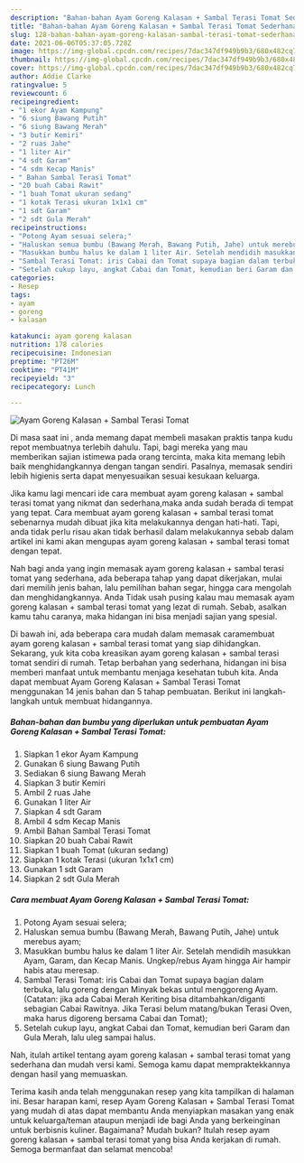 ```yaml
---
description: "Bahan-bahan Ayam Goreng Kalasan + Sambal Terasi Tomat Sederhana dan Mudah Dibuat"
title: "Bahan-bahan Ayam Goreng Kalasan + Sambal Terasi Tomat Sederhana dan Mudah Dibuat"
slug: 128-bahan-bahan-ayam-goreng-kalasan-sambal-terasi-tomat-sederhana-dan-mudah-dibuat
date: 2021-06-06T05:37:05.728Z
image: https://img-global.cpcdn.com/recipes/7dac347df949b9b3/680x482cq70/ayam-goreng-kalasan-sambal-terasi-tomat-foto-resep-utama.jpg
thumbnail: https://img-global.cpcdn.com/recipes/7dac347df949b9b3/680x482cq70/ayam-goreng-kalasan-sambal-terasi-tomat-foto-resep-utama.jpg
cover: https://img-global.cpcdn.com/recipes/7dac347df949b9b3/680x482cq70/ayam-goreng-kalasan-sambal-terasi-tomat-foto-resep-utama.jpg
author: Addie Clarke
ratingvalue: 5
reviewcount: 6
recipeingredient:
- "1 ekor Ayam Kampung"
- "6 siung Bawang Putih"
- "6 siung Bawang Merah"
- "3 butir Kemiri"
- "2 ruas Jahe"
- "1 liter Air"
- "4 sdt Garam"
- "4 sdm Kecap Manis"
- " Bahan Sambal Terasi Tomat"
- "20 buah Cabai Rawit"
- "1 buah Tomat ukuran sedang"
- "1 kotak Terasi ukuran 1x1x1 cm"
- "1 sdt Garam"
- "2 sdt Gula Merah"
recipeinstructions:
- "Potong Ayam sesuai selera;"
- "Haluskan semua bumbu (Bawang Merah, Bawang Putih, Jahe) untuk merebus ayam;"
- "Masukkan bumbu halus ke dalam 1 liter Air. Setelah mendidih masukkan Ayam, Garam, dan Kecap Manis. Ungkep/rebus Ayam hingga Air hampir habis atau meresap."
- "Sambal Terasi Tomat: iris Cabai dan Tomat supaya bagian dalam terbuka, lalu goreng dengan Minyak bekas untul menggoreng Ayam. (Catatan: jika ada Cabai Merah Keriting bisa ditambahkan/diganti sebagian Cabai Rawitnya. Jika Terasi belum matang/bukan Terasi Oven, maka harus digoreng bersama Cabai dan Tomat);"
- "Setelah cukup layu, angkat Cabai dan Tomat, kemudian beri Garam dan Gula Merah, lalu uleg sampai halus."
categories:
- Resep
tags:
- ayam
- goreng
- kalasan

katakunci: ayam goreng kalasan 
nutrition: 178 calories
recipecuisine: Indonesian
preptime: "PT26M"
cooktime: "PT41M"
recipeyield: "3"
recipecategory: Lunch

---
```



![Ayam Goreng Kalasan + Sambal Terasi Tomat](https://img-global.cpcdn.com/recipes/7dac347df949b9b3/680x482cq70/ayam-goreng-kalasan-sambal-terasi-tomat-foto-resep-utama.jpg)

Di masa  saat ini , anda memang dapat membeli masakan praktis tanpa kudu repot membuatnya terlebih dahulu. Tapi, bagi mereka yang mau memberikan sajian istimewa pada orang tercinta, maka kita memang lebih baik menghidangkannya dengan tangan sendiri. Pasalnya, memasak sendiri lebih higienis serta dapat menyesuaikan sesuai kesukaan keluarga.

Jika kamu lagi mencari ide cara membuat ayam goreng kalasan + sambal terasi tomat yang nikmat dan sederhana,maka anda sudah berada di tempat yang tepat. Cara membuat ayam goreng kalasan + sambal terasi tomat  sebenarnya mudah dibuat jika kita melakukannya dengan hati-hati. Tapi, anda tidak perlu risau akan tidak berhasil dalam melakukannya 
sebab dalam artikel ini kami akan mengupas ayam goreng kalasan + sambal terasi tomat dengan tepat.  



Nah bagi anda yang ingin memasak ayam goreng kalasan + sambal terasi tomat yang sederhana, ada beberapa tahap yang dapat dikerjakan, mulai dari memilih jenis bahan, lalu pemilihan bahan segar, hingga cara mengolah dan menghidangkannya. Anda Tidak usah pusing kalau mau memasak ayam goreng kalasan + sambal terasi tomat yang lezat di rumah. Sebab, asalkan kamu  tahu caranya, maka hidangan ini bisa menjadi sajian yang spesial.

Di bawah ini, ada beberapa cara mudah dalam memasak caramembuat ayam goreng kalasan + sambal terasi tomat yang siap dihidangkan. Sekarang, yuk kita coba kreasikan ayam goreng kalasan + sambal terasi tomat sendiri di rumah. Tetap berbahan yang sederhana, hidangan ini bisa memberi manfaat untuk membantu menjaga kesehatan tubuh kita. Anda dapat membuat Ayam Goreng Kalasan + Sambal Terasi Tomat menggunakan 14 jenis bahan dan 5 tahap pembuatan. Berikut ini langkah-langkah untuk membuat hidangannya.

<!--inarticleads1-->

##### Bahan-bahan dan bumbu yang diperlukan untuk pembuatan Ayam Goreng Kalasan + Sambal Terasi Tomat:

1. Siapkan 1 ekor Ayam Kampung
1. Gunakan 6 siung Bawang Putih
1. Sediakan 6 siung Bawang Merah
1. Siapkan 3 butir Kemiri
1. Ambil 2 ruas Jahe
1. Gunakan 1 liter Air
1. Siapkan 4 sdt Garam
1. Ambil 4 sdm Kecap Manis
1. Ambil  Bahan Sambal Terasi Tomat
1. Siapkan 20 buah Cabai Rawit
1. Siapkan 1 buah Tomat (ukuran sedang)
1. Siapkan 1 kotak Terasi (ukuran 1x1x1 cm)
1. Gunakan 1 sdt Garam
1. Siapkan 2 sdt Gula Merah




<!--inarticleads2-->

##### Cara membuat Ayam Goreng Kalasan + Sambal Terasi Tomat:

1. Potong Ayam sesuai selera;
1. Haluskan semua bumbu (Bawang Merah, Bawang Putih, Jahe) untuk merebus ayam;
1. Masukkan bumbu halus ke dalam 1 liter Air. Setelah mendidih masukkan Ayam, Garam, dan Kecap Manis. Ungkep/rebus Ayam hingga Air hampir habis atau meresap.
1. Sambal Terasi Tomat: iris Cabai dan Tomat supaya bagian dalam terbuka, lalu goreng dengan Minyak bekas untul menggoreng Ayam. (Catatan: jika ada Cabai Merah Keriting bisa ditambahkan/diganti sebagian Cabai Rawitnya. Jika Terasi belum matang/bukan Terasi Oven, maka harus digoreng bersama Cabai dan Tomat);
1. Setelah cukup layu, angkat Cabai dan Tomat, kemudian beri Garam dan Gula Merah, lalu uleg sampai halus.




Nah, itulah artikel tentang  ayam goreng kalasan + sambal terasi tomat  yang sederhana dan mudah versi kami. Semoga kamu dapat mempraktekkannya dengan hasil yang memuaskan. 

Terima kasih anda telah menggunakan resep yang kita tampilkan di halaman ini. Besar harapan kami, resep  Ayam Goreng Kalasan + Sambal Terasi Tomat yang mudah di atas dapat membantu Anda menyiapkan masakan yang enak untuk keluarga/teman ataupun menjadi ide bagi Anda yang berkeinginan untuk berbisnis kuliner. Bagaimana? Mudah bukan? Itulah resep ayam goreng kalasan + sambal terasi tomat yang bisa Anda kerjakan di rumah. Semoga bermanfaat dan selamat mencoba!

